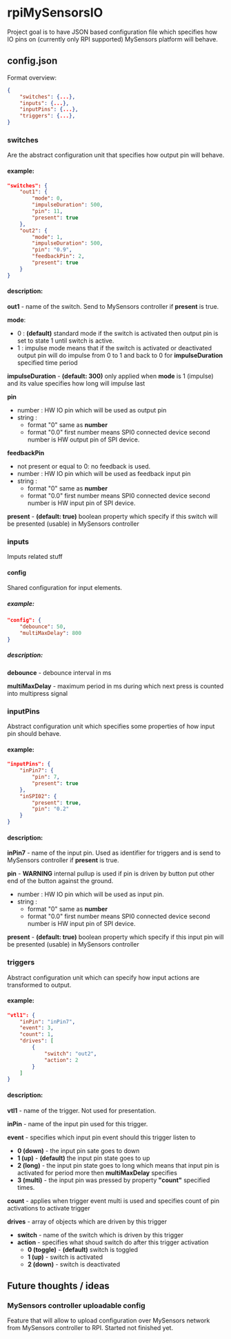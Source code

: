 # rpiMySensorsIO

Project goal is to have JSON based configuration file which specifies how IO pins on (currently only RPI supported) MySensors platform will behave.

## config.json

Format overview:
```json
{
    "switches": {...},
    "inputs": {...},
    "inputPins": {...},
    "triggers": {...},
}
```

### switches
Are the abstract configuration unit that specifies how output pin will behave.
#### example:
```json
"switches": {
    "out1": {
        "mode": 0,
        "impulseDuration": 500,
        "pin": 11,
        "present": true
    },
    "out2": {
        "mode": 1,
        "impulseDuration": 500,
        "pin": "0.9",
        "feedbackPin": 2,
        "present": true
    }
}
```
#### description:
**out1** - name of the switch. Send to MySensors controller if **present** is true.

**mode**:
* 0 : **(default)** standard mode if the switch is activated then output pin is set to state 1 until switch is active.
* 1 : impulse mode means that if the switch is activated or deactivated output pin will do impulse from 0 to 1 and back to 0 for **impulseDuration** specified time period

**impulseDuration** - **(default: 300)** only applied when **mode** is 1 (impulse) and its value specifies how long will impulse last

**pin**
* number : HW IO pin which will be used as output pin 
* string : 
  * format "0" same as **number**
  * format "0.0" first number means SPI0 connected device second number is HW output pin of SPI device.

**feedbackPin**
* not present or equal to 0: no feedback is used.
* number : HW IO pin which will be used as feedback input pin
* string :
  * format "0" same as **number**
  * format "0.0" first number means SPI0 connected device second number is HW input pin of SPI device.

**present** - **(default: true)** boolean property which specify if this switch will be presented (usable) in MySensors controller

### inputs
Imputs related stuff
#### config
Shared configuration for input elements.
##### example:
```json
"config": {
    "debounce": 50,
    "multiMaxDelay": 800
}
```
##### description:
**debounce** - debounce interval in ms

**multiMaxDelay** - maximum period in ms during which next press is counted into multipress signal

### inputPins
Abstract configuration unit which specifies some properties of how input pin should behave.
#### example:
```json
"inputPins": {
    "inPin7": {
        "pin": 7,
        "present": true
    },
    "inSPI02": {
        "present": true,
        "pin": "0.2"
    }
}
```
#### description:
**inPin7** - name of the input pin. Used as identifier for triggers and is send to MySensors controller if **present** is true.

**pin** - **WARNING** internal pullup is used if pin is driven by button put other end of the button against the ground.
* number : HW IO pin which will be used as input pin.
* string : 
  * format "0" same as **number**
  * format "0.0" first number means SPI0 connected device second number is HW input pin of SPI device.

**present** - **(default: true)** boolean property which specify if this input pin will be presented (usable) in MySensors controller

### triggers
Abstract configuration unit which can specify how input actions are transformed to output.
#### example:
```json
"vtl1": {
    "inPin": "inPin7",
    "event": 3,
    "count": 1,
    "drives": [
        {
            "switch": "out2",
            "action": 2
        }
    ]
}
```
#### description:
**vtl1** - name of the trigger. Not used for presentation.

**inPin** - name of the input pin used for this trigger.

**event** - specifies which input pin event should this trigger listen to
* **0 (down)** - the input pin sate goes to down
* **1 (up)** - **(default)** the input pin state goes to up
* **2 (long)** - the input pin state goes to long which means that input pin is activated for period more then **multiMaxDelay** specifies
* **3 (multi)** - the input pin was pressed by property **"count"** specified times. 

**count** - applies when trigger event multi is used and specifies count of pin activations to activate trigger

**drives** - array of objects which are driven by this trigger
* **switch** - name of the switch which is driven by this trigger
* **action** - specifies what shoud switch do after this trigger activation
  * **0 (toggle)** - **(default)** switch is toggled
  * **1 (up)** - switch is activated
  * **2 (down)** - switch is deactivated

## Future thoughts / ideas

### MySensors controller uploadable config
Feature that will allow to upload configuration over MySensors network from MySensors controller to RPI.
Started not finished yet.
